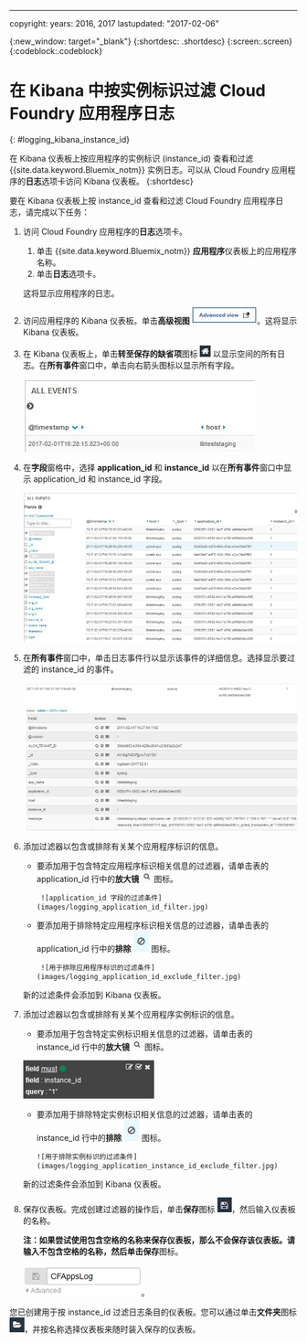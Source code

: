 ---

copyright:
  years: 2016, 2017
lastupdated: "2017-02-06"


<!-- Common attributes used in the template are defined as follows: -->
{:new_window: target="_blank"}
{:shortdesc: .shortdesc}
{:screen:.screen}
{:codeblock:.codeblock}


# 在 Kibana 中按实例标识过滤 Cloud Foundry 应用程序日志
<!-- for example, Uploading your data -->
{: #logging_kibana_instance_id}
<!-- Provide an appropriate ID above -->

在 Kibana 仪表板上按应用程序的实例标识 (instance_id) 查看和过滤 {{site.data.keyword.Bluemix_notm}} 实例日志。可以从 Cloud Foundry 应用程序的**日志**选项卡访问 Kibana 仪表板。
{:shortdesc}

<!-- Include a sentence to briefly introduce the steps/subtopics. Example: -->
要在 Kibana 仪表板上按 instance_id 查看和过滤 Cloud Foundry 应用程序日志，请完成以下任务：

1. 访问 Cloud Foundry 应用程序的**日志**选项卡。 

    1. 单击 {{site.data.keyword.Bluemix_notm}} **应用程序**仪表板上的应用程序名称。
    2. 单击**日志**选项卡。 
    
    这将显示应用程序的日志。

2. 访问应用程序的 Kibana 仪表板。单击**高级视图** ![“高级视图”链接](images/logging_advanced_view.jpg)。这将显示 Kibana 仪表板。

3. 在 Kibana 仪表板上，单击**转至保存的缺省项**图标 ![“转至保存的缺省项”图标](images/logging_default_dash.jpg) 以显示空间的所有日志。在**所有事件**窗口中，单击向右箭头图标以显示所有字段。 

    ![具有向右箭头图标的“所有事件”窗口](images/logging_all_events_no_fields.jpg)

4. 在**字段**窗格中，选择 **application_id** 和 **instance_id** 以在**所有事件**窗口中显示 application_id 和 instance_id 字段。

    ![选择了 application_id 和 instance_id 字段的“所有事件”窗口](images/logging_all_events_app_instance_select.jpg)

5. 在**所有事件**窗口中，单击日志事件行以显示该事件的详细信息。选择显示要过滤的 instance_id 的事件。

    ![显示所选日志事件详细信息的“所有事件”窗口](images/logging_selected_log_event.jpg)

6. 添加过滤器以包含或排除有关某个应用程序标识的信息。 

    * 要添加用于包含特定应用程序标识相关信息的过滤器，请单击表的 application_id 行中的**放大镜** ![“放大镜”图标](images/logging_magnifying_glass.jpg) 图标。 
    
           ![application_id 字段的过滤条件](images/logging_application_id_filter.jpg)
    
    * 要添加用于排除特定应用程序标识相关信息的过滤器，请单击表的 application_id 行中的**排除** ![“排除”图标](images/logging_exclusion_icon.png) 图标。 
    
           ![用于排除应用程序标识的过滤条件](images/logging_application_id_exclude_filter.jpg)
    
    新的过滤条件会添加到 Kibana 仪表板。
 

7. 添加过滤器以包含或排除有关某个应用程序实例标识的信息。 

    * 要添加用于包含特定实例标识相关信息的过滤器，请单击表的 instance_id 行中的**放大镜** ![“放大镜”图标](images/logging_magnifying_glass.jpg) 图标。 

    ![instance_id 字段的过滤条件](images/logging_instance_id_filter.jpg)

     * 要添加用于排除特定实例标识相关信息的过滤器，请单击表的 instance_id 行中的**排除** ![“排除”图标](images/logging_exclusion_icon.png) 图标。 
    
           ![用于排除实例标识的过滤条件](images/logging_application_instance_id_exclude_filter.jpg)
    
    新的过滤条件会添加到 Kibana 仪表板。

9. 保存仪表板。完成创建过滤器的操作后，单击**保存**图标 ![“保存”图标](images/logging_save.jpg)，然后输入仪表板的名称。 

    **注：**如果尝试使用包含空格的名称来保存仪表板，那么不会保存该仪表板。请输入不包含空格的名称，然后单击**保存**图标。

    ![保存仪表板名称](images/logging_save_dashboard.jpg)。

您已创建用于按 instance_id 过滤日志条目的仪表板。您可以通过单击**文件夹**图标 ![“文件夹”图标](images/logging_folder.jpg)，并按名称选择仪表板来随时装入保存的仪表板。 

